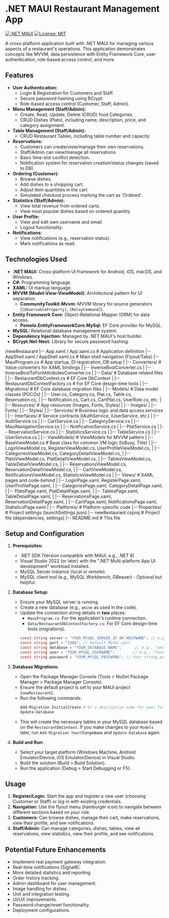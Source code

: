 # .NET MAUI Restaurant Management App

[![.NET MAUI](https://img.shields.io/badge/.NET-MAUI-purple?style=flat-square&logo=dotnet)](https://dotnet.microsoft.com/apps/maui)
[![License: MIT](https://img.shields.io/badge/License-MIT-yellow.svg?style=flat-square)](https://opensource.org/licenses/MIT)

A cross-platform application built with .NET MAUI for managing various aspects of a restaurant's operations. This application demonstrates concepts like MVVM, data persistence with Entity Framework Core, user authentication, role-based access control, and more.

## Features

*   **User Authentication:**
    *   Login & Registration for Customers and Staff.
    *   Secure password hashing using BCrypt.
    *   Role-based access control (Customer, Staff, Admin).
*   **Menu Management (Staff/Admin):**
    *   Create, Read, Update, Delete (CRUD) food Categories.
    *   CRUD Dishes (Plats), including name, description, price, and category assignment.
*   **Table Management (Staff/Admin):**
    *   CRUD Restaurant Tables, including table number and capacity.
*   **Reservations:**
    *   Customers can create/view/manage their own reservations.
    *   Staff/Admin can view/manage all reservations.
    *   Basic time-slot conflict detection.
    *   Notification system for reservation creation/status changes (saved to DB).
*   **Ordering (Customer):**
    *   Browse dishes.
    *   Add dishes to a shopping cart.
    *   Adjust item quantities in the cart.
    *   Simulated checkout process marking the cart as 'Ordered'.
*   **Statistics (Staff/Admin):**
    *   View total revenue from ordered carts.
    *   View most popular dishes based on ordered quantity.
*   **User Profile:**
    *   View and edit own username and email.
    *   Logout functionality.
*   **Notifications:**
    *   View notifications (e.g., reservation status).
    *   Mark notifications as read.

## Technologies Used

*   **.NET MAUI:** Cross-platform UI framework for Android, iOS, macOS, and Windows.
*   **C#:** Programming language.
*   **XAML:** UI markup language.
*   **MVVM (Model-View-ViewModel):** Architectural pattern for UI separation.
    *   **CommunityToolkit.Mvvm:** MVVM library for source generators (`[ObservableProperty]`, `[RelayCommand]`).
*   **Entity Framework Core:** Object-Relational Mapper (ORM) for data access.
    *   **Pomelo.EntityFrameworkCore.MySql:** EF Core provider for MySQL.
*   **MySQL:** Relational database management system.
*   **Dependency Injection:** Managed by .NET MAUI's host builder.
*   **BCrypt.Net-Next:** Library for secure password hashing.

/newRestaurant
|-- App.xaml / App.xaml.cs                     # Application definition
|-- AppShell.xaml / AppShell.xaml.cs          # Main shell navigation (Flyout/Tabs)
|-- MauiProgram.cs                            # App startup, DI registration, DB setup
|
|-- Converters/                               # Value converters for XAML bindings
|   |-- InverseBoolConverter.cs
|   |-- InverseBoolToFontAttributesConverter.cs
|
|-- Data/                                     # Database related files
|   |-- RestaurantDbContext.cs                # EF Core DbContext
|   |-- RestaurantDbContextFactory.cs         # For EF Core design-time tools
|
|-- Migrations/                               # EF Core database migration files
|
|-- Models/                                   # Data model classes (POCOs)
|   |-- User.cs, Category.cs, Plat.cs, Table.cs, Reservation.cs,
|   |-- Notification.cs, Cart.cs, CartPlat.cs, UserRole.cs, etc.
|
|-- Resources/                                # App resources (Images, Fonts, Styles)
|   |-- Images/
|   |-- Fonts/
|   |-- Styles/
|
|-- Services/                                 # Business logic and data access services
|   |-- Interfaces/                           # Service contracts (IAuthService, IUserService, etc.)
|   |-- AuthService.cs
|   |-- CartService.cs
|   |-- CategoryService.cs
|   |-- MauiNavigationService.cs
|   |-- NotificationService.cs
|   |-- PlatService.cs
|   |-- ReservationService.cs
|   |-- StatisticsService.cs
|   |-- TableService.cs
|   |-- UserService.cs
|
|-- ViewModels/                               # ViewModels for MVVM pattern
|   |-- BaseViewModel.cs                      # Base class for common VM logic (IsBusy, Title)
|   |-- LoginViewModel.cs, RegisterViewModel.cs, UserProfileViewModel.cs,
|   |-- CategoriesViewModel.cs, CategoryDetailViewModel.cs,
|   |-- PlatsViewModel.cs, PlatDetailViewModel.cs,
|   |-- TablesViewModel.cs, TableDetailViewModel.cs,
|   |-- ReservationsViewModel.cs, ReservationDetailViewModel.cs,
|   |-- CartViewModel.cs, NotificationsViewModel.cs, StatisticsViewModel.cs
|
|-- Views/                                    # XAML pages and code-behind
|   |-- LoginPage.xaml, RegisterPage.xaml, UserProfilePage.xaml,
|   |-- CategoriesPage.xaml, CategoryDetailPage.xaml,
|   |-- PlatsPage.xaml, PlatDetailPage.xaml,
|   |-- TablesPage.xaml, TableDetailPage.xaml,
|   |-- ReservationsPage.xaml, ReservationDetailPage.xaml,
|   |-- CartPage.xaml, NotificationsPage.xaml, StatisticsPage.xaml
|
|-- Platforms/                                # Platform-specific code
|-- Properties/                               # Project settings (launchSettings.json)
|-- newRestaurant.csproj                      # Project file (dependencies, settings)
|-- README.md                                 # This file

## Setup and Configuration

1.  **Prerequisites:**
    *   .NET SDK (Version compatible with MAUI, e.g., .NET 8)
    *   Visual Studio 2022 (or later) with the ".NET Multi-platform App UI development" workload installed.
    *   MySQL Server instance (local or remote).
    *   MySQL client tool (e.g., MySQL Workbench, DBeaver) - Optional but helpful.

2.  **Database Setup:**
    *   Ensure your MySQL server is running.
    *   Create a new database (e.g., `amine` as used in the code).
    *   Update the connection string details in **two** places:
        *   `MauiProgram.cs`: For the application's runtime connection.
        *   `Data/RestaurantDbContextFactory.cs`: For EF Core design-time tools (migrations).
        ```csharp
        const string server = "YOUR_MYSQL_SERVER_IP_OR_HOSTNAME"; // e.g., "localhost", "192.168.1.100"
        const string port = "3306"; // Default MySQL port
        const string database = "YOUR_DATABASE_NAME";      // e.g., "amine", "restaurant_db"
        const string user = "YOUR_MYSQL_USERNAME";        // e.g., "root", "app_user"
        const string password = "YOUR_MYSQL_PASSWORD"; // Your strong password
        ```

3.  **Database Migrations:**
    *   Open the Package Manager Console (Tools > NuGet Package Manager > Package Manager Console).
    *   Ensure the default project is set to your MAUI project (`newRestaurant`).
    *   Run the following commands:
        ```powershell
        Add-Migration InitialCreate # Or a descriptive name for your first migration
        Update-Database
        ```
    *   This will create the necessary tables in your MySQL database based on the `RestaurantDbContext`. If you make changes to your `Models` later, run `Add-Migration YourChangeName` and `Update-Database` again.

4.  **Build and Run:**
    *   Select your target platform (Windows Machine, Android Emulator/Device, iOS Emulator/Device) in Visual Studio.
    *   Build the solution (Build > Build Solution).
    *   Run the application (Debug > Start Debugging or F5).

## Usage

1.  **Register/Login:** Start the app and register a new user (choosing Customer or Staff) or log in with existing credentials.
2.  **Navigation:** Use the flyout menu (hamburger icon) to navigate between different sections based on your role.
3.  **Customers:** Can browse dishes, manage their cart, make reservations, view their profile, and see notifications.
4.  **Staff/Admin:** Can manage categories, dishes, tables, view all reservations, view statistics, view their profile, and see notifications.

## Potential Future Enhancements

*   Implement real payment gateway integration.
*   Real-time notifications (SignalR).
*   More detailed statistics and reporting.
*   Order history tracking.
*   Admin dashboard for user management.
*   Image handling for dishes.
*   Unit and integration testing.
*   UI/UX improvements.
*   Password change/reset functionality.
*   Deployment configurations.
